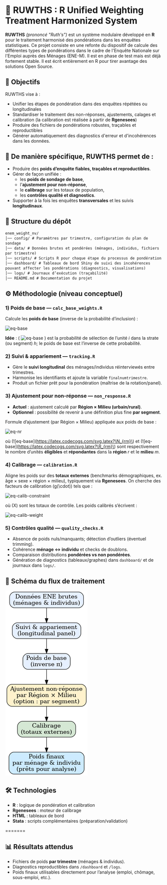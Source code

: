 # 📝 RUWTHS : R Unified Weighting Treatment Harmonized System

**RUWTHS** *(prononcé "Ruth's")* est un système modulaire développé en **R** pour le traitement harmonisé des pondérations dans les enquêtes statistiques.
Ce projet consiste en une refonte du dispositif de calcule des différentes types de pondérations dans le cadre de l'Enquête Nationale sur l'Emploi auprès des Ménages (ENE-M).
Il est en phase de test mais est déjà fortement stable. Il est écrit entièrement en R pour tirer avantage des solutions Open Source.

## 🧭 Objectifs

RUWTHS vise à :

- Unifier les étapes de pondération dans des enquêtes répétées ou longitudinales
- Standardiser le traitement des non-réponses, ajustements, calages et calibration (la calibration est réalisée à partir de **Rgenesees**)
- Produire des fichiers de pondérations robustes, traçables et reproductibles
- Générer automatiquement des diagnostics d'erreur et d'incohérences dans les données.

## 🎯 De manière spécifique, RUWTHS permet de : 

- Produire des **poids d’enquête fiables, traçables et reproductibles**.
- Gérer de façon unifiée :
  - les **poids de sondage de base**,
  - l’**ajustement pour non-réponse**,
  - le **calibrage** sur les totaux de population,
  - les **contrôles qualité et diagnostics**.
- Supporter à la fois les enquêtes **transversales** et les suivis **longitudinaux**.

## 📂 Structure du dépôt
```
enem_weight_nv/
│── config/ # Paramètres par trimestre, configuration du plan de sondage
│── data/ # Données brutes et pondérées (ménages, individus, fichiers par trimestre)
│── scripts/ # Scripts R pour chaque étape du processus de pondération
│── dashboard/ # Tableaux de bord Shiny de suivi des incohérences pouvant affecter les pondérations (diagnostics, visualisations)
│── logs/ # Journaux d’exécution (traçabilité)
│── README.md # Documentation du projet
```

## ⚙️ Méthodologie (niveau conceptuel)

### 1) Poids de base — `calc_base_weights.R`

Calcule les **poids de base** (inverse de la probabilité d’inclusion) :

![eq-base](https://latex.codecogs.com/svg.latex?w^{(0)}_{hi}=\frac{1}{\pi_{hi}})

**Idée** : \( ![eq-base](https://latex.codecogs.com/svg.latex?\pi_{hi})
 \) est la probabilité de sélection de l’unité *i* dans la strate (ou segment) *h*; le poids de base est l’inverse de cette probabilité.

### 2) Suivi & appariement — `tracking.R`

- Gère le **suivi longitudinal** des ménages/individus réinterviewés entre trimestres.
- Harmonise les identifiants et ajoute la variable `finalnumtrimestre`.
- Produit un fichier prêt pour la pondération (maîtrise de la rotation/panel).

### 3) Ajustement pour non-réponse — `non_response.R`

- **Actuel** : ajustement calculé par **Région × Milieu (urbain/rural)**.  
- **Optionnel** : possibilité de revenir à une définition plus fine **par segment**.

Formule d’ajustement (par Région × Milieu) appliquée aux poids de base :

![eq-nr](https://latex.codecogs.com/svg.latex?w^{(1)}_{i}=w^{(0)}_{i}\cdot\frac{N_{rm}}{R_{rm}})

où \(![eq-base](https://latex.codecogs.com/svg.latex?\N_{rm}\) et \(![eq-base](https://latex.codecogs.com/svg.latex?\R_{rm}\) sont respectivement le nombre d’unités **éligibles** et **répondantes** dans la **région** *r* et le **milieu** *m*.

### 4) Calibrage — `calibration.R`

Aligne les poids sur des **totaux externes** (benchmarks démographiques, ex. âge × sexe × région × milieu), typiquement via **Rgenesees**. On cherche des facteurs de calibration \(g(\cdot)\) tels que :

![eq-calib-constraint](https://latex.codecogs.com/svg.latex?\sum_i%20w^{(2)}_{i}x_{i}=X)

où \(X\) sont les totaux de contrôle. Les poids calibrés s’écrivent :

![eq-calib-weight](https://latex.codecogs.com/svg.latex?w^{(2)}_{i}=w^{(1)}_{i}\cdot%20g(x_i))

### 5) Contrôles qualité — `quality_checks.R`

- Absence de poids nuls/manquants; détection d’outliers (éventuel trimming).
- Cohérence **ménage ↔ individu** et checks de doublons.
- Comparaison distributions **pondérées vs non pondérées**.
- Génération de diagnostics (tableaux/graphes) dans `dashboard/` et de journaux dans `logs/`.

## 🔄 Schéma du flux de traitement

![Flux de pondération](enem_weight_flow.png)


## 🛠 Technologies

- **R** : logique de pondération et calibration
- **Rgenesees** : moteur de calibrage
- **HTML** : tableaux de bord
- **Stata** : scripts complémentaires (préparation/validation)

=======
## 📊 Résultats attendus

- Fichiers de poids **par trimestre** (ménages & individus).
- Diagnostics reproductibles dans `/dashboard` et `/logs`.
- Poids finaux utilisables directement pour l’analyse (emploi, chômage, sous-emploi, etc.).
